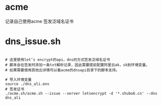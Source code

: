 # acme
记录自己使用acme 签发泛域名证书

# dns_issue.sh
```shell

# 这里使用let‘s encrypt的api，dns的方式签发泛域名证书
# 脚本会在签发时添加一条txt解析记录，因此需要提前配置阿里云ak，sk到环境变量。
# 如果需要使用其他云详情可以看acme的dnsapi目录下的脚本支持。

# 导入环境变量
source ./dns_ali.env
# 签发证书
./acme.sh/acme.sh --issue --server letsencrypt -d '*.shubo6.cn' --dns dns_ali
```
